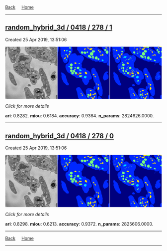 
[Back](..)&nbsp;&nbsp;&nbsp;&nbsp;&nbsp;[Home](https://leapmanlab.github.io/snapshots)

---

<div class="summary"><a href="1"><h2>random_hybrid_3d / 0418 / 278 / 1</h2></a><p>Created 25 Apr 2019, 13:51:06
</p><a href="1"><img src="1/media/summary.png" align="center"></a><p>
<i>Click for more details</i>
</p></div>

**ari**: 0.8282. **miou**: 0.6184. **accuracy**: 0.9364. **n_params**: 2824626.0000. 

---

<div class="summary"><a href="0"><h2>random_hybrid_3d / 0418 / 278 / 0</h2></a><p>Created 25 Apr 2019, 13:51:06
</p><a href="0"><img src="0/media/summary.png" align="center"></a><p>
<i>Click for more details</i>
</p></div>

**ari**: 0.8298. **miou**: 0.6213. **accuracy**: 0.9372. **n_params**: 2825606.0000. 

---

[Back](..)&nbsp;&nbsp;&nbsp;&nbsp;&nbsp;[Home](https://leapmanlab.github.io/snapshots)

---